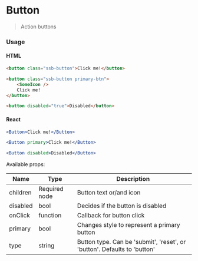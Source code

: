 Button
========

> Action buttons

### Usage

#### HTML

```html
<button class="ssb-button">Click me!</button>

<button class="ssb-button primary-btn">
    <SomeIcon />
    Click me!
</button>

<button disabled="true">Disabled</button>
```

#### React

```jsx harmony
<Button>Click me!</Button>

<Button primary>Click me!</Button>

<Button disabled>Disabled</Button>
```

Available props:

| Name       | Type           | Description  |
| ---------- | ------------- | ----- |
| children | Required node | Button text or/and icon |
| disabled | bool | Decides if the button is disabled |
| onClick | function | Callback for button click |
| primary | bool | Changes style to represent a primary button |
| type | string | Button type. Can be 'submit', 'reset', or 'button'. Defaults to 'button' |
